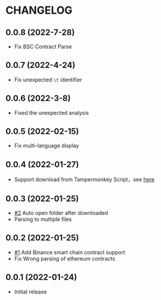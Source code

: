 # CHANGELOG

## 0.0.8 (2022-7-28)

- Fix BSC Contract Parse

## 0.0.7 (2022-4-24)

- Fix unexpected `\t` identifier

## 0.0.6 (2022-3-8)

- Fixed the unexpected analysis

## 0.0.5 (2022-02-15)

- Fix multi-language display

## 0.0.4 (2022-01-27)

- Support download from Tampermonkey Script，see [here](https://github.com/MetaplasiaTeam/contract-viewer-ext)

## 0.0.3 (2022-01-25)

- [#2](https://github.com/MetaplasiaTeam/vscode-contract-viewer/issues/2) Auto open folder after downloaded
- Parsing to multiple files

## 0.0.2 (2022-01-25)

- [#1](https://github.com/MetaplasiaTeam/vscode-contract-viewer/issues/1) Add Binance smart chain contract support
- Fix Wrong parsing of ethereum contracts

## 0.0.1 (2022-01-24)

- Initial release
